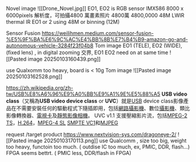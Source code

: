 
Novel image
![[Drone_Novel.jpg]]
EO1, EO2 is RGB sensor  IMX586 8000 x 6000pixels 解析度，可拍攝4800 萬畫素照片
4800萬 4800,0000  48M
LWIR thermal IR 
EO1 or 2 using 48M or binning (12M)

Sensor Fusion
https://weilihmen.medium.com/sensor-fusion-%E5%9F%BA%E6%9C%AC%E4%BB%8B%E7%B4%B9-amazon-go-and-autonomous-vehicle-3284f23f04b8
Tom image
EO1 (TELE), EO2 (WIDE), (fixed lens)  , in digital zooming 交界, EO1 EO2 need on at same time
![[Pasted image 20250103160439.png]]

use Qualxomm too heavy, board is < 10g
Tom image
![[Pasted image 20250103162528.png]]

https://zh.wikipedia.org/zh-tw/USB%E8%A6%96%E9%A0%BB%E9%A1%9E%E5%88%A5
**USB video class**（又稱為**USB video device class** or **UVC**）就是[USB](https://zh.wikipedia.org/wiki/%E9%80%9A%E7%94%A8%E4%B8%B2%E8%A1%8C%E7%B8%BD%E7%B7%9A "通用序列匯流排") device class影像產品在不需要安裝任何的驅動程式下隨插即用，包括[網路攝影機](https://zh.wikipedia.org/wiki/%E7%B6%B2%E8%B7%AF%E6%94%9D%E5%BD%B1%E6%A9%9F "網路攝影機")、數位[攝影機](https://zh.wikipedia.org/wiki/%E6%94%9D%E5%BD%B1%E6%A9%9F "攝影機")、類比影像轉換器、[電視卡](https://zh.wikipedia.org/w/index.php?title=%E9%9B%BB%E8%A6%96%E5%8D%A1&action=edit&redlink=1)及[靜態影像相機](https://zh.wikipedia.org/wiki/%E9%9D%9C%E6%85%8B%E5%BD%B1%E5%83%8F%E7%9B%B8%E6%A9%9F "靜態影像相機")。
UVC v1.1 支援壓縮影片流，包括[MPEG-2 TS](https://zh.wikipedia.org/w/index.php?title=MPEG_transport_stream&action=edit&redlink=1 "MPEG transport stream（頁面不存在）")，[H.264](https://zh.wikipedia.org/wiki/H.264/MPEG-4_AVC "H.264/MPEG-4 AVC")，[MPEG-4 SL](https://zh.wikipedia.org/w/index.php?title=MPEG-4_SL&action=edit&redlink=1 "MPEG-4 SL（頁面不存在）") [SMPTE VC1](https://zh.wikipedia.org/wiki/VC-1 "VC-1")和[MJPEG](https://zh.wikipedia.org/wiki/Motion_JPEG)

request /target product
https://www.nextvision-sys.com/dragoneye-2/
![[Pasted image 20250103170113.png]]
use Qualcomm , size too big, weight too heavy, functoin too much. ( outdise IC too much, ex, PMIC, DDR, flash...)
FPGA seems bettrt. ( PMIC less, DDR/flash in FPGA)